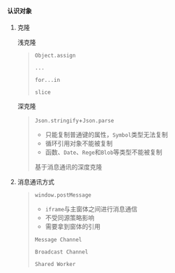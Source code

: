 #### 认识对象

1. 克隆

   浅克隆

   > `Object.assign`
   >
   > `...`
   >
   > `for...in`
   >
   > `slice`

   深克隆

   > `Json.stringify`+`Json.parse`
   >
   > - 只能复制普通键的属性，`Symbol`类型无法复制
   > - 循环引用对象不能被复制
   > - 函数、`Date`、`Rege`和`Blob`等类型不能被复制
   >
   > 基于消息通讯的深度克隆

2. 消息通讯方式

   > `window.postMessage` 
   >
   > * `iframe`与主窗体之间进行消息通信
   > * 不受同源策略影响
   > * 需要拿到窗体的引用
   >
   > `Message Channel`
   >
   > `Broadcast Channel`
   >
   > `Shared Worker`